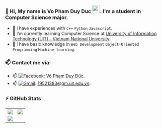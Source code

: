 ### 🎾 Hi, My name is Vo Pham Duy Duc <img src="https://media.giphy.com/media/hvRJCLFzcasrR4ia7z/giphy.gif" width="25px">. I'm a student in Computer Science major.
  - 🎾 I have experiences with ```C++``` ```Python``` ```Javascript```.
  - 🎾 I’m currently learning Computer Science at [University of Information Technology (UIT) - Vietnam National University](https://en.uit.edu.vn/overview-vnuhcm-university-information-technology).
  - 🎾 I have basic knowledge in ```Web Development``` `Object-Oriented Programming` ```Machine learning```.

### 📫 Contact me via:
   - 📫 [<img alt="Facebook" src="https://img.shields.io/badge/Facebook-%231877F2.svg?&style=for-the-badge&logo=Facebook&logoColor=white"/>](https://www.facebook.com/ziduckziduck/): [Võ Phạm Duy Đức](https://www.facebook.com/ziduckziduck/).
   - 📫 [<img alt="Gmail" src="https://img.shields.io/badge/Gmail-D14836?style=for-the-badge&logo=gmail&logoColor=white"/>](mailto:mailto:19521383@gm.uit.edu.vn): [19521383@gm.uit.edu.vn](mailto:19521383@gm.uit.edu.vn).

### :zap: GitHub Stats
<table>
  <tr>
    <td>
      <img src='https://github-readme-stats.vercel.app/api?username=ducducqn123&show_icons=true&theme=radical&hide=issues'>
    </td>
    <td>
      <img src='https://github-readme-stats.vercel.app/api/top-langs/?username=ducducqn123&layout=compact&hide=jupyter%20notebook&html&title_color=fe428e&text_color=a9fef7&bg_color=141321'>    
    </td>
  </tr>
  <tr>
    <td colspan="2">
      <img src='https://activity-graph.herokuapp.com/graph?username=ducducqn123&bg_color=141321&color=fe428e&line=a9fef7&point=f8d847&area=true'>
    </td>
  </tr>
</table>
